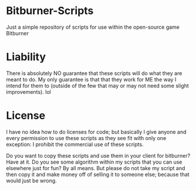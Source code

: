 # Bitburner-Scripts
Just a simple repository of scripts for use within the open-source game Bitburner

# Liability
There is absolutely NO guarantee that these scripts will do what they are meant to do. My only guarantee is that that they work for ME the way I intend for them to (outside of the few that may or may not need some slight improvements). lol

# License
I have no idea how to do licenses for code; but basically I give anyone and every permission to use these scripts as they see fit with only one exception:
I prohibit the commercial use of these scripts.

Do you want to copy these scripts and use them in your client for bitburner? Have at it.
Do you see some algorithm within my scripts that you can use elsewhere just for fun? By all means.
But please do not take my script and then copy it and make money off of selling it to someone else; because that would just be wrong.
